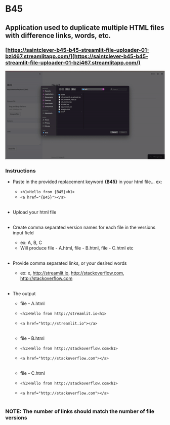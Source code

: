 # B45

## Application used to duplicate multiple HTML files with difference links, words, etc.

### [https://saintclever-b45-b45-streamlit-file-uploader-01-bzi467.streamlitapp.com/](https://saintclever-b45-b45-streamlit-file-uploader-01-bzi467.streamlitapp.com/)


![b45](assets/b45.gif)


### Instructions
- Paste in the provided replacement keyword **{B45}** in your html file... ex:
    - `<h1>Hello from {B45}<h1>`
    - `<a href="{B45}"></a>`<br><br>


- Upload your html file<br><br>


- Create comma separated version names for each file in the versions input field
    - ex: A, B, C
    - Will produce file - A.html, file - B.html, file - C.html etc<br><br>


- Provide comma separated links, or your desired words
    - ex: x, http://streamlit.io, http://stackoverflow.com, http://stackoverflow.com<br><br>


- The output
    - file - A.html
    - `<h1>Hello from http://streamlit.io<h1>`
    - `<a href="http://streamlit.io"></a>`<br><br>

    - file - B.html
    - `<h1>Hello from http://stackoverflow.com<h1>`
    - `<a href="http://stackoverflow.com"></a>`<br><br>
    
    - file - C.html
    - `<h1>Hello from http://stackoverflow.com<h1>`
    - `<a href="http://stackoverflow.com"></a>`<br><br>


### NOTE: The number of links should match the number of file versions